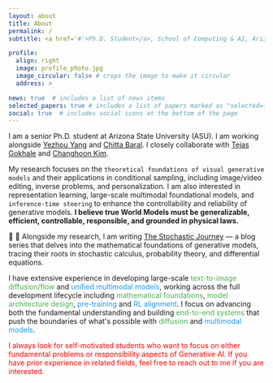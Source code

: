 ```yaml
---
layout: about
title: About
permalink: /
subtitle: <a href='#'>Ph.D. Student</a>, School of Computing & AI, Arizona State University.

profile:
  align: right
  image: profile_photo.jpg
  image_circular: false # crops the image to make it circular
  address: >

news: true  # includes a list of news items
selected_papers: true # includes a list of papers marked as "selected={true}"
social: true  # includes social icons at the bottom of the page
---
```


I am a senior Ph.D. student at Arizona State University (ASU). I am working alongside [Yezhou Yang](https://yezhouyang.engineering.asu.edu) and [Chitta Baral](https://cogintlab-asu.github.io/). I closely collaborate with [Tejas Gokhale](https://www.tejasgokhale.com) and [Changhoon Kim](https://sites.google.com/asu.edu/changhoonkim).


<!-- My research focuses on the `theoretical foundations of visual generative models` (e.g., diffusion and flow models) and their applications in conditional sampling, including personalization, inverse problems, and image/video editing. Additionally, I am interested in representation learning, the development of large-scale multimodal foundational models, and `inference-time steering/guiding` generative models dynamically at inference to improve controllability and reliability. **I firmly believe that true World Models must be generalizable, efficient, controllable, responsible, and grounded in physical laws.** -->

My research focuses on the `theoretical foundations of visual generative models` and their applications in conditional sampling, including image/video editing, inverse problems, and personalization. I am also interested in representation learning, large-scale multimodal foundational models, and `inference-time steering` to enhance the controllability and reliability of generative models. **I believe true World Models must be generalizable, efficient, controllable, responsible, and grounded in physical laws.**

🚀 🚀 Alongside my research, I am writing [The Stochastic Journey](https://the-stochastic-journey.github.io/) — a blog series that delves into the mathematical foundations of generative models, tracing their roots in stochastic calculus, probability theory, and differential equations. 


I have extensive experience in developing large-scale <span style="color: #4CAF50;">text-to-image diffusion/flow</span> and <span style="color: #2196F3;">unified multimodal models</span>, working across the full development lifecycle including <span style="color: #4CAF50;">mathematical foundations</span>, <span style="color: #4CAF50;">model architecture design</span>, <span style="color: #2196F3;">pre-training</span> and <span style="color: #2196F3;">RL alignment</span>. I focus on advancing both the fundamental understanding and building <span style="color: #4CAF50;">end-to-end systems</span> that push the boundaries of what's possible with <span style="color: #4CAF50;">diffusion</span> and <span style="color: #2196F3;">multimodal models</span>.
<!-- My work spans both foundational research and practical applications. -->

<!-- My research spans both theoretical foundations and practical applications in generative AI. I have extensive experience in developing diffusion models and multimodal systems, working across the full development lifecycle - from mathematical formulations and architectural innovations to large-scale training and alignment.  -->

<!-- My focus lies in the domain of `Robust and Reliability` for Vision-Language. Currently, I specialize in computer vision, specifically generative and diffusion models, concept algebra, model attribution, and few-shot learning. I firmly believe that advancing `Representation Learning` is essential for enhancing the compositionality and reliability of machine learning systems in the long run. -->

<!-- Aside from academics, I enjoy working on intriguing open-source projects. Recently, I have dedicated my free time to developing [reliability-checklist](https://github.com/Maitreyapatel/reliability-checklist) (v0.1.0 released) and [AInos](https://ainosai.com) (under review for product market fit). -->




<p style="color:red;">I always look for self-motivated students who want to focus on either fundamental problems or responsibility aspects of Generative AI. If you have prior experience in related fields, feel free to reach out to me if you are interested.</p>